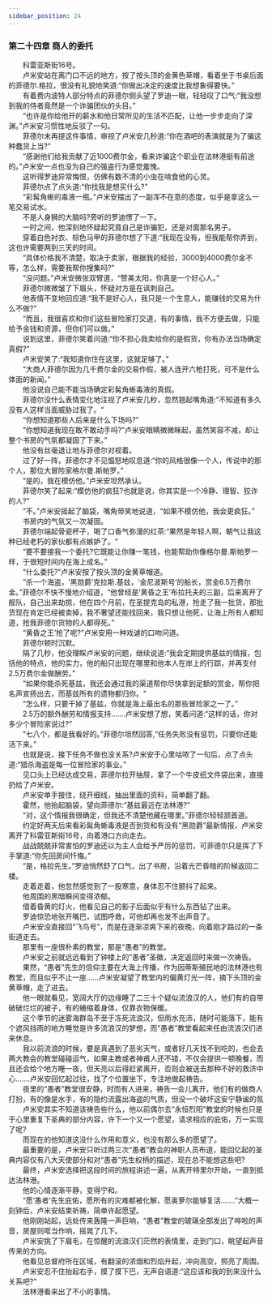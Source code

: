 ```yaml
---
sidebar_position: 24
---
```

### 第二十四章 商人的委托  


　　科雷亚斯街16号。  
　　卢米安站在离门口不远的地方，按了按头顶的金黄色草帽，看着坐于书桌后面的菲德尔.格拉，很没有礼貌地笑道:“你做出决定的速度比我想象得要快。”  
　　有着费内波特人部分特点的菲德尔侧头望了罗迪一眼，轻轻叹了口气:“我没想到我的侍者竟然是一个诈骗团伙的头目。”  
　　“也许是你给他开的薪水和他日常所见的生活不匹配，让他一步步走向了深渊。”卢米安习惯性地反驳了一句。  
　　菲德尔未再提这件事情，审视了卢米安几秒道:“你在酒吧的表演就是为了骗这种蠢货上当?”  
　　“感谢他们给我贡献了近1000费尔金，看来诈骗这个职业在法林港挺有前途的。”卢米安一点也没为自己的强盗行为感觉羞愧。  
　　这听得罗迪异常悔恨，仿佛有数不清的小虫在啃食他的心灵。  
　　菲德尔点了点头道:“你找我是想买什么?”  
　　“彩髯角蜥的毒液一瓶。”卢米安摆出了一副浑不在意的态度，似乎是拿这么一笔交易试水。  
　　不是人身狮的大脑吗?旁听的罗迪愣了一下。  
　　一时之间，他深刻地怀疑起究竟自己是诈骗犯，还是对面那名男子。  
　　穿着白色衬衣、棕色马甲的菲德尔想了下道:“我现在没有，但我能帮你弄到，这也许需要两到三天的时间。  
　　“具体价格我不清楚，取决于卖家，根据我的经验，3000到4000费尔金不等，怎么样，需要我帮你搜集吗?”  
　　“没问题。”卢米安微张双臂道，“赞美太阳，你真是一个好心人。”  
　　菲德尔微微皱了下眉头，怀疑对方是在讽刺自己。  
　　他表情不变地回应道:“我不是好心人，我只是一个生意人，能赚钱的交易为什么不做?“  
　　“而且，我很喜欢和你们这些冒险家打交道，有的事情，我不方便去做，只能给予金钱和资源，但你们可以做。”  
　　说到这里，菲德尔笑着问道:“你不担心我卖给你的是假货，你有办法当场确定真假?”  
　　卢米安笑了:“我知道你住在这里，这就足够了。”  
　　“大商人菲德尔因为几千费尔金的交易作假，被人连开六枪打死，可不是什么体面的新闻。”  
　　他没说自己能不能当场确定彩髯角蜥毒液的真假。  
　　菲德尔没什么表情变化地注视了卢米安几秒，忽然翘起嘴角道:“不知道有多久没有人这样当面威胁过我了。“  
　　“你想知道那些人后来是什么下场吗?”  
　　“你想知道我现在敢不敢动手吗?”卢米安眼睛微微眯起，虽然笑容不减，却让整个书房的气氛都凝固了下来。”  
　　他没有丝毫退让地与菲德尔对视着。  
　　过了好一阵，菲德尔才不见愠怒地叹息道:“你的风格很像一个人，传说中的那个人，那位大冒险家格尔曼.斯帕罗。”  
　　“是的，我在模仿他。”卢米安坦然承认。  
　　菲德尔笑了起来:“模仿他的疯狂?也就是说，你其实是一个冷静、理智、狡诈的人?”  
　　“不。”卢米安摇起了脑袋，嘴角带笑地说道，“如果不模仿他，我会更疯狂。”  
　　书房内的气氛又一次凝固。  
　　菲德尔端起骨瓷杯子，喝了口香气弥漫的红茶:“果然是年轻人啊，朝气让我这种已经老朽的家伙都有点嫉妒了。“  
　　“要不要接我一个委托?它既能让你赚一笔钱，也能帮助你像格尔曼.斯帕罗一样，于很短时间内在海上成名。”  
　　“什么委托?”卢米安按了按头顶的金黄草帽道。  
　　“杀一个海盗，‘黑勋爵’克拉斯.基兹，‘金尼波斯号’的船长，赏金6.5万费尔金。”菲德尔不快不慢地介绍道，“他曾经是‘黄昏之王’布拉托夫的三副，后来离开了舰队，自己出来劫掠，他在四个月前，在圣提克岛的私港，抢走了我一批货，那批货现在肯定已经被卖掉，我不奢望还能找回来，我只想让他死，让海上所有人都知道，抢我菲德尔货物的人都得死。”  
　　“黄昏之王’抢了呢?”卢米安用一种戏谑的口吻问道。  
　　菲德尔顿时沉默。  
　　隔了几秒，他没理睬卢米安的问题，继续说道:“我会定期提供基兹的情报，包括他的特点，他的实力，他的船只出现在哪里和他本人在岸上的行踪，并再支付2.5万费尔金做酬劳。”  
　　“如果你能杀死基兹，我还会通过我的渠道帮你尽快拿到足额的赏金，帮你把名声宣扬出去，而基兹所有的遗物都归你。“  
　　“怎么样，只要干掉了基兹，你就是海上最出名的那些冒险家之一了。”  
　　2.5万的额外酬劳和情报支持…….卢米安想了想，笑着问道:“这样的话，你对多少个冒险家说过?”  
　　“七八个，都是我看好的。”菲德尔坦然回答,“任务失败没有惩罚，只要你还能活下来。”  
　　也就是说，接下任务不做也没关系?卢米安于心里咕哝了一句后，点了点头道:“猎杀海盗是每一位冒险家的事业。”  
　　见口头上已经达成交易，菲德尔拉开抽屉，拿了一个牛皮纸文件袋出来，直接扔给了卢米安。  
　　卢米安单手接住，绕开细线，抽出里面的资料，简单翻了翻。  
　　霍然，他抬起脑袋，望向菲德尔:“基兹最近在法林港?”  
　　“对，这个情报我很确定，但我还不清楚他藏在哪里。”菲德尔轻轻颔首道。  
　　约定好两天后来看彩髯角蜥毒液是否到货和有没有“黑勋爵”最新情报，卢米安离开了科雷亚斯街16号，向着港口方向走去。  
　　战战兢兢非常害怕的罗迪还以为主人会给予严厉的惩罚，可菲德尔只是挥了下手掌道:“你先回房间忏悔。”  
　　“是，格拉先生。”罗迪悄然舒了口气，出了书房，沿着光芒昏暗的阶梯返回二楼。  
　　走着走着，他忽然感觉到了一股寒意，身体忍不住颤抖了起来。  
　　他周围的黑暗瞬间变得浓郁。  
　　借着昏黄的灯火，他看见自己的影子后面似乎有什么东西钻了出来。  
　　罗迪惊恐地张开嘴巴，试图呼救，可他却再也发不出声音了。  
　　卢米安没直接回“飞鸟号”，而是在逐渐凉爽下来的夜晚，向着刚才路过的一条街道走去。  
　　那里有一座很朴素的教堂，那是“愚者”的教堂。  
　　卢米安之前就远远看到了钟楼上的“愚者”圣徽，决定返回时来做一次祷告。  
　　果然，“愚者”先生的信仰主要在大海上传播，作为因蒂斯殖民地的法林港也有教堂，而且似乎不止一座……卢米安凝望了教堂内的偏黄灯光一阵，摘下头顶的金黄草帽，走了进去。  
　　他一眼就看见，宽阔大厅的边缘睡了二三十个疑似流浪汉的人，他们有的自带破破烂烂的被子，有的蜷缩着身体，仅靠衣物保暖。  
　　这个季节的迷雾海群岛不至于冻死流浪汉，但雨水充沛，随时可能落下，能有个遮风挡雨的地方睡觉是许多流浪汉的梦想，而“愚者”教堂看起来任由流浪汉们进来休息。  
　　我以前流浪的时候，要是真遇到了恶劣天气，或者好几天找不到吃的，也会去两大教会的教堂碰碰运气，如果主教或者神甫人还不错，不仅会提供一顿晚餐，而且还会给个地方睡一夜，但天亮以后得赶紧离开，否则会被送去那种不好的救济中心.…...卢米安回忆起过往，找了个位置坐下，专注地做起祷告。  
　　夜里的“愚者”教堂很安静，时而有人进来，祷告一会儿离开，他们有的做商人打扮，有的像是水手，有的隐约流露出海盗的气质，但没一个破坏这安宁静谧的氛  
　　卢米安其实不知道该祷告些什么，他以前偶尔去“永恒烈阳”教堂的时候也只是于心里重复下圣典的部分内容，许下一个又一个愿望，请求相应的庇佑，万一实现了呢?  
　　而现在的他知道这没什么作用和意义，也没有那么多的愿望了。  
　　最重要的是，卢米安只听过两三次“愚者”教会的神职人员布道，能回忆起的圣典内容仅有八大天使部分和对“愚者”先生权柄的描述，现在总不能想这些吧?  
　　最终，卢米安选择把这段时间的旅程讲述一遍，从离开特里尔开始，一直到抵达法林港。  
　　他的心情逐渐平静，变得宁和。  
　　“愿‘愚者’先生庇佑，愿所有的灾难都被化解，愿奥萝尔能够复活.……”大概一刻钟后，卢米安结束祈祷，简单许起愿望。  
　　他刚刚站起，远处传来轰隆一声巨响，“愚者”教堂的玻璃全部发出了哗啦的声音，房屋则哐当作响，摇晃了几下。  
　　卢米安挑了下眉毛，在惊醒的流浪汉们茫然的表情里，走到门口，眺望起声音传来的方向。  
　　他看见总督府所在区域，有翻滚的浓烟和烈焰升起，冲向高空，照亮了周围。  
　　卢米安忍不住抬起右手，摸了摸下巴，无声自语道:“这应该和我的到来没什么关系吧?”  
　　法林港看来出了不小的事情。  
